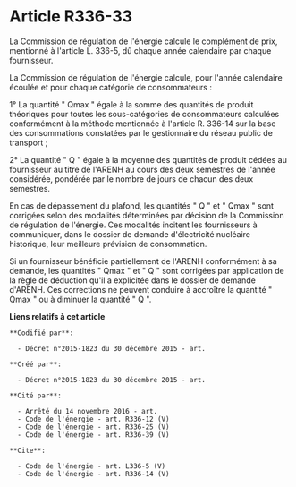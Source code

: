 # Article R336-33

La Commission de régulation de l'énergie calcule le complément de prix, mentionné à l'article L. 336-5, dû chaque année
calendaire par chaque fournisseur. 

La Commission de régulation de l'énergie calcule, pour l'année calendaire écoulée et pour chaque catégorie de
consommateurs : 

1° La quantité " Qmax " égale à la somme des quantités de produit théoriques pour toutes les sous-catégories de consommateurs
calculées conformément à la méthode mentionnée à l'article R. 336-14 sur la base des consommations constatées par le
gestionnaire du réseau public de transport ;

2° La quantité " Q " égale à la moyenne des quantités de produit cédées au fournisseur au titre de l'ARENH au cours des deux
semestres de l'année considérée, pondérée par le nombre de jours de chacun des deux semestres. 

En cas de dépassement du plafond, les quantités " Q " et " Qmax " sont corrigées selon des modalités déterminées par décision
de la Commission de régulation de l'énergie. Ces modalités incitent les fournisseurs à communiquer, dans le dossier de
demande d'électricité nucléaire historique, leur meilleure prévision de consommation. 

Si un fournisseur bénéficie partiellement de l'ARENH conformément à sa demande, les quantités " Qmax " et " Q " sont
corrigées par application de la règle de déduction qu'il a explicitée dans le dossier de demande d'ARENH. Ces corrections ne
peuvent conduire à accroître la quantité " Qmax " ou à diminuer la quantité " Q ".

**Liens relatifs à cet article**

	**Codifié par**:

	  - Décret n°2015-1823 du 30 décembre 2015 - art.

	**Créé par**:

	  - Décret n°2015-1823 du 30 décembre 2015 - art.

	**Cité par**:

	  - Arrêté du 14 novembre 2016 - art.
	  - Code de l'énergie - art. R336-12 (V)
	  - Code de l'énergie - art. R336-25 (V)
	  - Code de l'énergie - art. R336-39 (V)

	**Cite**:

	  - Code de l'énergie - art. L336-5 (V)
	  - Code de l'énergie - art. R336-14 (V)
